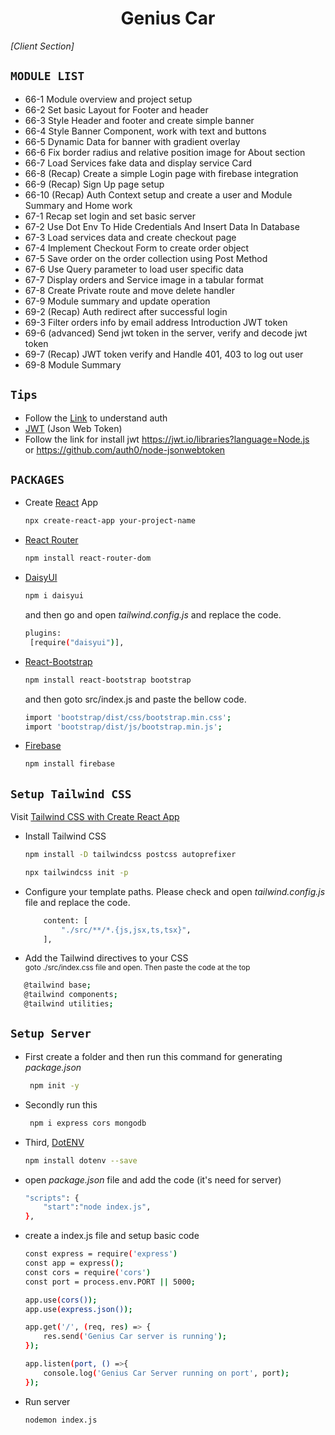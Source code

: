 <div align='center'>

# Genius Car
</div>

<p align='left'><i>[Client Section]</i></p>



## `MODULE LIST`
- 66-1 Module overview and project setup
- 66-2 Set basic Layout for Footer and header
- 66-3 Style Header and footer and create simple banner
- 66-4 Style Banner Component, work with text and buttons
- 66-5 Dynamic Data for banner with gradient overlay
- 66-6 Fix border radius and relative position image for About section
- 66-7 Load Services fake data and display service Card
- 66-8 (Recap) Create a simple Login page with firebase integration
- 66-9 (Recap) Sign Up page setup
- 66-10 (Recap) Auth Context setup and create a user and Module Summary and Home work
- 67-1 Recap set login and set basic server
- 67-2 Use Dot Env To Hide Credentials And Insert Data In Database
- 67-3 Load services data and create checkout page
- 67-4 Implement Checkout Form to create order object
- 67-5 Save order on the order collection using Post Method
- 67-6 Use Query parameter to load user specific data
- 67-7 Display orders and Service image in a tabular format
- 67-8 Create Private route and move delete handler
- 67-9 Module summary and update operation
- 69-2 (Recap) Auth redirect after successful login
- 69-3 Filter orders info by email address Introduction JWT token
- 69-6 (advanced) Send jwt token in the server, verify and decode jwt token
- 69-7 (Recap) JWT token verify and Handle 401, 403 to log out user
- 69-8 Module Summary

## `Tips`
- Follow the [Link](https://github.com/remix-run/react-router/blob/dev/examples/auth/src/App.tsx) to understand auth
- [JWT](https://jwt.io/) (Json Web Token)
- Follow the link for install jwt https://jwt.io/libraries?language=Node.js <br>
  or https://github.com/auth0/node-jsonwebtoken



## `PACKAGES`
- Create [React](https://reactjs.org/) App
    ```bash
    npx create-react-app your-project-name
    ```

- [React Router](https://reactrouter.com/en/main)
    ```bash
    npm install react-router-dom
    ```
- [DaisyUI](https://daisyui.com/)
    ```bash
    npm i daisyui
    ```
    and then go and open <i>tailwind.config.js</i> and replace the code.
    ```bash
    plugins:
     [require("daisyui")],
    ```
- [React-Bootstrap](https://react-bootstrap.github.io/)
    ```bash
    npm install react-bootstrap bootstrap
    ```
    and then goto src/index.js and paste the bellow code.
    ```bash
    import 'bootstrap/dist/css/bootstrap.min.css';
    import 'bootstrap/dist/js/bootstrap.min.js';
    ```
- [Firebase](https://console.firebase.google.com/)
    ```bash
    npm install firebase
    ```

    

## `Setup Tailwind CSS`
Visit [Tailwind CSS with Create React App](https://tailwindcss.com/docs/guides/create-react-app)

- Install Tailwind CSS
    ```bash
    npm install -D tailwindcss postcss autoprefixer

    npx tailwindcss init -p
    ```

- Configure your template paths.
  Please check and open <i>tailwind.config.js</i> file and replace the code.
    ```bash
        content: [
            "./src/**/*.{js,jsx,ts,tsx}",
        ],
    ```

- Add the Tailwind directives to your CSS <br>
<small>goto ./src/index.css file and open. Then paste the code at the top</small>
 ```bash
    @tailwind base;
    @tailwind components;
    @tailwind utilities;
```

## `Setup Server`
- First create a folder and then run this command for generating <i>package.json</i>
    ```bash
     npm init -y
    ```
- Secondly run this
    ```bash
     npm i express cors mongodb
    ```
- Third, [DotENV](https://www.npmjs.com/package/dotenv)
    ```bash
    npm install dotenv --save
    ```

- open <i>package.json</i> file and add the code (it's need for server) 
    ```bash
    "scripts": {
        "start":"node index.js",
    },
    ```

- create a index.js file and setup basic code 
    ```bash
    const express = require('express')
    const app = express();
    const cors = require('cors')
    const port = process.env.PORT || 5000;

    app.use(cors());
    app.use(express.json());

    app.get('/', (req, res) => {
        res.send('Genius Car server is running');
    });

    app.listen(port, () =>{
        console.log('Genius Car Server running on port', port);
    });
    ```

- Run server
    ```bash
    nodemon index.js
    ```

